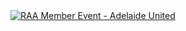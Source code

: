 <!-- RAA Member Event - Adelaide United -->
<a href="https://youtu.be/4UcfECYbDYQ?list=PL1eC1aP-LYNg2ya1ywPj0pipd0y2EWGEl">
<picture>
	<source media="(prefers-color-scheme: dark)" srcset="https://ytcards.demolab.com/?id=4UcfECYbDYQ&title=RAA+Member+Event+-+Adelaide+United&background_color=%230d1117&title_color=%23ffffff&stats_color=%23dedede&max_title_lines=2&width=250&border_radius=5&duration=123">
	<img src="https://ytcards.demolab.com/?id=4UcfECYbDYQ&title=RAA+Member+Event+-+Adelaide+United&background_color=%23ffffff&title_color=%2324292f&stats_color=%2357606a&max_title_lines=2&width=250&border_radius=5&duration=123" alt="RAA Member Event - Adelaide United" title="RAA Member Event - Adelaide United">
</picture>
</a>
